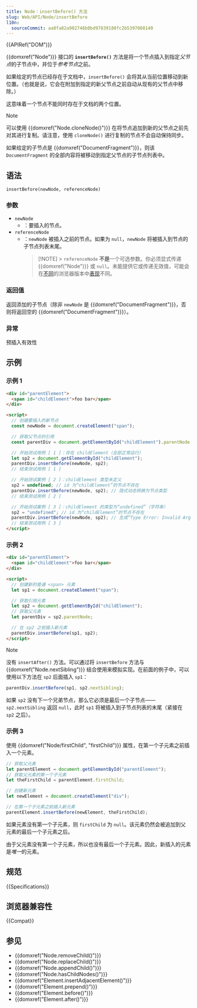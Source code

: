 ```yaml
---
title: Node：insertBefore() 方法
slug: Web/API/Node/insertBefore
l10n:
  sourceCommit: aa8fa82a902746b0bd97839180fc2b5397088140
---
```


{{APIRef("DOM")}}

{{domxref("Node")}} 接口的 **`insertBefore()`** 方法是将一个节点插入到指定*父节点*的子节点中，并位于*参考节点*之前。

如果给定的节点已经存在于文档中，`insertBefore()` 会将其从当前位置移动到新位置。（也就是说，它会在附加到指定的新父节点之前自动从现有的父节点中移除。）

这意味着一个节点不能同时存在于文档的两个位置。

> [!NOTE]
> 可以使用 {{domxref("Node.cloneNode()")}} 在将节点追加到新的父节点之前先对其进行复制。请注意，使用 `cloneNode()` 进行复制的节点不会自动保持同步。

如果给定的子节点是 {{domxref("DocumentFragment")}}，则该 `DocumentFragment` 的全部内容将被移动到指定父节点的子节点列表中。

## 语法

```js-nolint
insertBefore(newNode, referenceNode)
```

### 参数

- `newNode`
  - ：要插入的节点。
- `referenceNode`
  - ：`newNode` 被插入之前的节点。如果为 `null`，`newNode` 将被插入到节点的子节点列表末尾。
    > [!NOTE] > `referenceNode` **不是**一个可选参数。你必须显式传递 {{domxref("Node")}} 或 `null`。未能提供它或传递无效值，可能会在[不同](https://bugzil.la/119489)的浏览器版本中[表现](https://crbug.com/419780)不同。

### 返回值

返回添加的子节点（除非 `newNode` 是 {{domxref("DocumentFragment")}}，否则将返回空的 {{domxref("DocumentFragment")}}）。

### 异常

预插入有效性

## 示例

### 示例 1

```html
<div id="parentElement">
  <span id="childElement">foo bar</span>
</div>

<script>
  // 创建要插入的新节点
  const newNode = document.createElement("span");

  // 获取父节点的引用
  const parentDiv = document.getElementById("childElement").parentNode;

  // 开始测试用例 [ 1 ]：存在 childElement（全部正常运行）
  let sp2 = document.getElementById("childElement");
  parentDiv.insertBefore(newNode, sp2);
  // 结束测试用例 [ 1 ]

  // 开始测试案例 [ 2 ]：childElement 类型未定义
  sp2 = undefined; // id 为“childElement”的节点不存在
  parentDiv.insertBefore(newNode, sp2); // 隐式动态转换为节点类型
  // 结束测试用例 [ 2 ]

  // 开始测试案例 [ 3 ]：childElement 的类型为“undefined”（字符串）
  sp2 = "undefined"; // id 为“childElement”的节点不存在
  parentDiv.insertBefore(newNode, sp2); // 生成“Type Error: Invalid Argument”
  // 结束测试用例 [ 3 ]
</script>
```

### 示例 2

```html
<div id="parentElement">
  <span id="childElement">foo bar</span>
</div>

<script>
  // 创建新的普通 <span> 元素
  let sp1 = document.createElement("span");

  // 获取引用元素
  let sp2 = document.getElementById("childElement");
  // 获取父元素
  let parentDiv = sp2.parentNode;

  // 在 sp2 之前插入新元素
  parentDiv.insertBefore(sp1, sp2);
</script>
```

> [!NOTE]
> 没有 `insertAfter()` 方法。可以通过将 `insertBefore` 方法与 {{domxref("Node.nextSibling")}} 结合使用来模拟实现。在前面的例子中，可以使用以下方法在 `sp2` 后面插入 `sp1`：
>
> ```js
> parentDiv.insertBefore(sp1, sp2.nextSibling);
> ```
>
> 如果 `sp2` 没有下一个兄弟节点，那么它必须是最后一个子节点——`sp2.nextSibling` 返回 `null`，此时 `sp1` 将被插入到子节点列表的末尾（紧接在 `sp2` 之后）。

### 示例 3

使用 {{domxref("Node/firstChild", "firstChild")}} 属性，在第一个子元素之前插入一个元素。

```js
// 获取父元素
let parentElement = document.getElementById("parentElement");
// 获取父元素的第一个子元素
let theFirstChild = parentElement.firstChild;

// 创建新元素
let newElement = document.createElement("div");

// 在第一个子元素之前插入新元素
parentElement.insertBefore(newElement, theFirstChild);
```

如果元素没有第一个子元素，则 `firstChild` 为 `null`。该元素仍然会被追加到父元素的最后一个子元素之后。

由于父元素没有第一个子元素，所以也没有最后一个子元素。因此，新插入的元素是*唯一*的元素。

## 规范

{{Specifications}}

## 浏览器兼容性

{{Compat}}

## 参见

- {{domxref("Node.removeChild()")}}
- {{domxref("Node.replaceChild()")}}
- {{domxref("Node.appendChild()")}}
- {{domxref("Node.hasChildNodes()")}}
- {{domxref("Element.insertAdjacentElement()")}}
- {{domxref("Element.prepend()")}}
- {{domxref("Element.before()")}}
- {{domxref("Element.after()")}}
